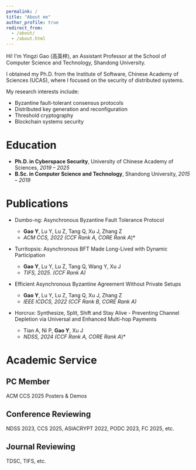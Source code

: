 ```yaml
---
permalink: /
title: "About me"
author_profile: true
redirect_from: 
  - /about/
  - /about.html
---
```


Hi! I'm Yingzi Gao (高英梓), an Assistant Professor at the School of Computer Science and Technology, Shandong University.

I obtained my Ph.D. from the Institute of Software, Chinese Academy of Sciences (UCAS), where I focused on the security of distributed systems. 

My research interests include:
- Byzantine fault-tolerant consensus protocols
- Distributed key generation and reconfiguration
- Threshold cryptography
- Blockchain systems security


Education
==================


- **Ph.D. in Cyberspace Security**, University of Chinese Academy of Sciences,  _2019 – 2025_  
- **B.Sc. in Computer Science and Technology**, Shandong University,  _2015 – 2019_


Publications
==================

- Dumbo-ng: Asynchronous Byzantine Fault Tolerance Protocol
  - **Gao Y**, Lu Y, Lu Z, Tang Q, Xu J, Zhang Z
  - _ACM CCS, 2022_  *(CCF Rank A, CORE Rank A*)*

- Turritopsis: Asynchronous BFT Made Long-Lived with Dynamic Participation
  - **Gao Y**, Lu Y, Lu Z, Tang Q, Wang Y, Xu J
  - _TIFS, 2025_.  *(CCF Rank A)*

- Efficient Asynchronous Byzantine Agreement Without Private Setups
  - **Gao Y**, Lu Y, Lu Z, Tang Q, Xu J, Zhang Z
  - _IEEE ICDCS, 2022_  *(CCF Rank B, CORE Rank A)*

- Horcrux: Synthesize, Split, Shift and Stay Alive - Preventing Channel Depletion via Universal and Enhanced Multi-hop Payments
  - Tian A, Ni P, **Gao Y**, Xu J
  - _NDSS, 2024_  *(CCF Rank A, CORE Rank A*)*

   
Academic Service
==================

PC Member
----------

ACM CCS 2025 Posters & Demos

Conference Reviewing
----------

NDSS 2023, CCS 2025, ASIACRYPT 2022, PODC 2023, FC 2025, etc.  

Journal Reviewing
----------

TDSC, TIFS, etc.
  

